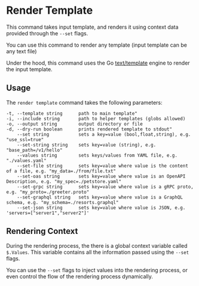 # Render Template
<!--
  Copyright 2024 Google LLC

  Licensed under the Apache License, Version 2.0 (the "License");
  you may not use this file except in compliance with the License.
  You may obtain a copy of the License at

       http://www.apache.org/licenses/LICENSE-2.0

  Unless required by applicable law or agreed to in writing, software
  distributed under the License is distributed on an "AS IS" BASIS,
  WITHOUT WARRANTIES OR CONDITIONS OF ANY KIND, either express or implied.
  See the License for the specific language governing permissions and
  limitations under the License.
-->

This command takes input template, and renders it using context data provided through the `--set` flags.

You can use this command to render any template (input template can be any text file)

Under the hood, this command uses the Go [text/template](https://pkg.go.dev/text/template) engine to render the input template.


## Usage

The `render template` command takes the following  parameters:

```text
-t, --template string      path to main template"
-i, --include string       path to helper templates (globs allowed)
-o, --output string        output directory or file
-d, --dry-run boolean      prints rendered template to stdout"
    --set string           sets a key=value (bool,float,string), e.g. "use_ssl=true"
    --set-string string    sets key=value (string), e.g. "base_path=/v1/hello"
    --values string        sets keys/values from YAML file, e.g. "./values.yaml"
    --set-file string      sets key=value where value is the content of a file, e.g. "my_data=./from/file.txt"
    --set-oas string       sets key=value where value is an OpenAPI Description, e.g. "my_spec=./petstore.yaml"
    --set-grpc string      sets key=value where value is a gRPC proto, e.g. "my_proto=./greeter.proto"
    --set-graphql string   sets key=value where value is a GraphQL schema, e.g. "my_schema=./resorts.graphql"
    --set-json string      sets key=value where value is JSON, e.g. 'servers=["server1","server2"]'
```


## Rendering Context

During the rendering process, the there is a global context variable called `$.Values`. 
This variable contains all the information passed using the `--set` flags.

You can use the `--set` flags to inject values into the rendering process, or even control
the flow of the rendering process dynamically.

